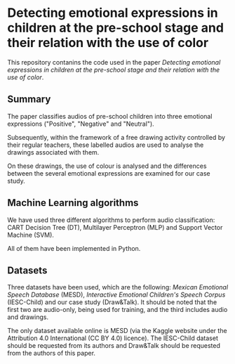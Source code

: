 # Detecting emotional expressions in children at the pre-school stage and their relation with the use of color
This repository contanins the code used in the paper <em>Detecting emotional expressions in children at the pre-school stage and their relation with the use of color</em>.

## Summary
The paper classifies audios of pre-school children into three emotional expressions ("Positive", "Negative" and "Neutral").  

Subsequently, within the framework of a free drawing activity controlled by their regular teachers, these labelled audios are used to analyse the drawings associated with them.

On these drawings, the use of colour is analysed and the differences between the several emotional expressions are examined for our case study.

## Machine Learning algorithms
We have used three different algorithms to perform audio classification: CART Decision Tree (DT), Multilayer Perceptron (MLP) and Support Vector Machine (SVM).

All of them have been implemented in Python.

## Datasets
Three datasets have been used, which are the following: <em>Mexican Emotional Speech Database</em> (MESD), <em>Interactive Emotional Children's Speech Corpus</em> (IESC-Child) and our case study (Draw&Talk). It should be noted that the first two are audio-only, being used for training, and the third includes audio and drawings.

The only dataset available online is MESD (via the Kaggle website under the Attribution 4.0 International (CC BY 4.0) licence). The IESC-Child dataset should be requested from its authors and Draw&Talk should be requested from the authors of this paper.
